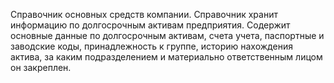 ﻿Справочник основных средств компании. Справочник хранит информацию по долгосрочным активам предприятия. Содержит основные данные по долгосрочным активам, счета учета, паспортные и заводские коды, принадлежность к группе, историю нахождения актива, за каким подразделением и материально ответственным лицом он закреплен.